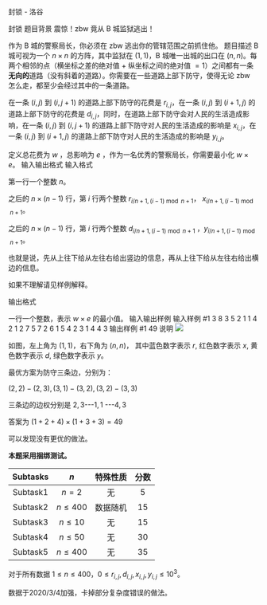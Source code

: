



封锁 - 洛谷














封锁
题目背景
震惊！zbw 竟从 B 城监狱逃出！

作为 B 城的警察局长，你必须在 zbw 逃出你的管辖范围之前抓住他。
题目描述
B 城可视为一个 $n \times n$ 的方阵，其中监狱在 $(1,1)$，B 城唯一出城的出口在 $(n,n)$。每两个相邻的点（横坐标之差的绝对值 $+$ 纵坐标之间的绝对值 $=1$）之间都有一条**无向的**道路（没有斜着的道路）。你需要在一些道路上部下防守，使得无论 zbw 怎么走，都至少会经过其中的一条道路。

在一条 $(i,j)$ 到 $(i,j+1)$ 的道路上部下防守的花费是 $r_{i,j}$，在一条 $(i,j)$ 到 $(i+1,j)$ 的道路上部下防守的花费是 $d_{i,j}$，同时，在道路上部下防守会对人民的生活造成影响，在一条 $(i,j)$ 到 $(i,j+1)$ 的道路上部下防守对人民的生活造成的影响是 $x_{i,j}$，在一条 $(i,j)$ 到 $(i+1,j)$ 的道路上部下防守对人民的生活造成的影响是 $y_{i,j}$。

定义总花费为 $w$ ，总影响为 $e$ ，作为一名优秀的警察局长，你需要最小化 $w \times e$。 
输入输出格式
输入格式

第一行一个整数 $n$。

之后的 $n \times (n-1)$ 行，第 $i$ 行两个整数 $r_{i/n+1,(i-1)\bmod n+1}$， $x_{i/n+1,(i-1)\bmod n+1}$。

之后的 $n \times (n-1)$ 行，第 $i$ 行两个整数 $d_{i/n+1,(i-1)\bmod n+1}$ ，$y_{i/n+1,(i-1)\bmod n+1}$。

也就是说，先从上往下给从左往右给出竖边的信息，再从上往下给从左往右给出横边的信息。

如果不理解请见样例解释。

输出格式

一行一个整数，表示 $w \times e$ 的最小值。
输入输出样例
输入样例 #1
3
8 3
5 2
1 1
4 2
1 2
7 5
7 2
6 1
5 4
2 3
1 4 
4 3
输出样例 #1
49
说明
![](https://cdn.luogu.com.cn/upload/image_hosting/bjd62iba.png)

如图，左上角为 $(1,1)$，右下角为 $(n,n)$，
其中蓝色数字表示 $r$,
红色数字表示 $x$,
黄色数字表示 $d$,
绿色数字表示 $y$。

最优方案为防守三条边，分别为：

$(2,2)-(2,3),(3,1)-(3,2),(3,2)-(3,3)$

三条边的边权分别是 $2,3$---$1,1$ ---$4,3$

答案为 $(1+2+4)\times (1+3+3)=49$


可以发现没有更优的做法。

**本题采用捆绑测试。**

|  Subtasks| $n$ |特殊性质  |分数
| :----------: | :----------: | :----------: |:----------: |
|  Subtask1| $n=2$ |无  |$5$
|  Subtask2| $n\leq400$ |数据随机  |$15$
|  Subtask3| $n\leq10$ |  无|$15$
|  Subtask4| $n\leq50$ | 无 |$30$
|  Subtask5| $n\leq400$ | 无 |$35$

对于所有数据 $1 \leq n \leq 400$，$0 \leq r_{i,j}, d_{i,j},x_{i,j} ,y_{i,j}  \leq 10^3$。

数据于2020/3/4加强，卡掉部分复杂度错误的做法。






